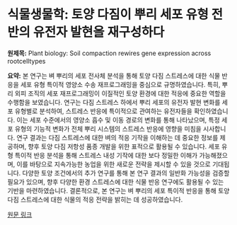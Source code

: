 # 식물생물학: 토양 다짐이 뿌리 세포 유형 전반의 유전자 발현을 재구성하다

**원제목:** Plant biology: Soil compaction rewires gene expression across rootcelltypes

**요약:** 본 연구는 벼 뿌리의 세포 전사체 분석을 통해 토양 다짐 스트레스에 대한 식물 반응을 세포 유형 특이적 영양소 수송 재프로그래밍을 중심으로 규명하였습니다.  특히, 뿌리 외피 조직의 세포 재프로그래밍이 이질적인 토양 환경에 대한 적응에 중요한 역할을 수행함을 보였습니다.  연구는 다짐 스트레스 하에서 뿌리 세포의 유전자 발현 변화를  세포 유형별로 분석하여, 스트레스 반응에 특이적으로 관여하는 유전자들을 확인하였습니다.  이는 세포 수준에서의 영양소 흡수 및 이동 경로의 변화를 통해 나타났으며,  특정 세포 유형의 기능적 변화가 전체 뿌리 시스템의 스트레스 반응에 영향을 미침을 시사합니다.  연구 결과는 다짐 스트레스에 대한 벼의 적응 기작을 이해하는 데 중요한 정보를 제공하며,  향후 토양 다짐 저항성 품종 개발을 위한 표적으로 활용될 수 있습니다.  세포 유형 특이적 반응 분석을 통해 스트레스 내성 기작에 대한 보다 정밀한 이해가 가능해졌으며,  이를 바탕으로 지속가능한 농업을 위한 새로운 전략을 제시할 수 있을 것으로 기대됩니다.  다양한 토양 조건에서의 추가 연구를 통해 본 연구 결과의 일반화 가능성을 검증할 필요가 있으며,  향후 다양한 환경 스트레스에 대한 식물 반응 연구에도 활용될 수 있는 기반을 마련하였습니다.  결론적으로, 본 연구는 벼 뿌리의 세포 특이적 반응을 통해 토양 다짐 스트레스에 대한 식물의 적응 전략을 밝히는 데 성공하였습니다.

[원문 링크](https://www.cell.com/current-biology/abstract/S0960-9822(25)00738-9)
